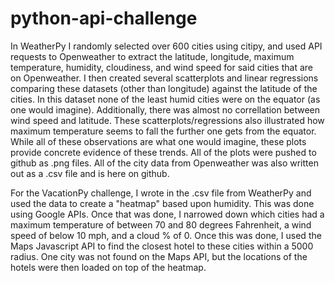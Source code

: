 # python-api-challenge

  In WeatherPy I randomly selected over 600 cities using citipy, and used API requests to Openweather to extract the latitude, longitude, maximum temperature, humidity, cloudiness, and wind speed for said cities that are on Openweather. I then created several scatterplots and linear regressions comparing these datasets (other than longitude) against the latitude of the cities. In this dataset none of the least humid cities were on the equator (as one would imagine). Additionally, there was almost no correllation between wind speed and latitude. These scatterplots/regressions also illustrated how maximum temperature seems to fall the further one gets from the equator. While all of these observations are what one would imagine, these plots provide concrete evidence of these trends. All of the plots were pushed to github as .png files. All of the city data from Openweather was also written out as a .csv file and is here on github.

  For the VacationPy challenge, I wrote in the .csv file from WeatherPy and used the data to create a "heatmap" based upon humidity. This was done using Google APIs. Once that was done, I narrowed down which cities had a maximum temperature of between 70 and 80 degrees Fahrenheit, a wind speed of below 10 mph, and a cloud % of 0. Once this was done, I used the Maps Javascript API to find the closest hotel to these cities within a 5000 radius. One city was not found on the Maps API, but the locations of the hotels were then loaded on top of the heatmap.
